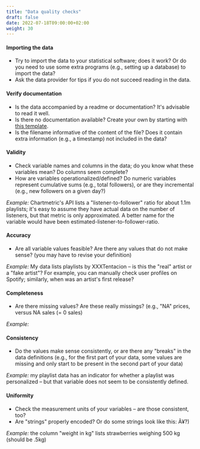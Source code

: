 ```yaml
---
title: "Data quality checks"
draft: false
date: 2022-07-18T09:00:00+02:00
weight: 30
---
```


#### Importing the data

- Try to import the data to your statistical software; does it work? Or do you need to use some extra programs (e.g., setting up a database) to import the data?
- Ask the data provider for tips if you do not succeed reading in the data.

#### Verify documentation

- Is the data accompanied by a readme or documentation? It's advisable to read it well.
- Is there no documentation available? Create your own by starting with [this template](https://tilburgsciencehub.com/document/new-data/?utm_campaign=referral-short).
- Is the filename informative of the content of the file? Does it contain extra information (e.g., a timestamp) not included in the data?

#### Validity

- Check variable names and columns in the data; do you know what these variables mean? Do columns seem complete?
- How are variables operationalized/defined? Do numeric variables represent cumulative sums (e.g., total followers), or are they incremental (e.g., new followers on a given day?)

*Example:* Chartmetric's API lists a "listener-to-follower" ratio for about 1.1m playlists; it's easy to assume they have actual data on the number of listeners, but that metric is only approximated. A better name for the variable would have been estimated-listener-to-follower-ratio.

#### Accuracy

- Are all variable values feasible? Are there any values that do not make sense? (you may have to revise your definition)

*Example:* My data lists playlists by XXXTentacion – is this the "real" artist or a "fake artist"? For example, you can manually check user profiles on Spotify; similarly, when was an artist's first release?

#### Completeness

- Are there missing values? Are these really missings? (e.g., "NA" prices, versus NA sales (= 0 sales)

*Example:*

#### Consistency

- Do the values make sense consistently, or are there any "breaks" in the data definitions (e.g., for the first part of your data, some values are missing and only start to be present in the second part of your data)

*Example:* my playlist data has an indicator for whether a playlist was personalized – but that variable does not seem to be consistently defined.

#### Uniformity

- Check the measurement units of your variables – are those consistent, too?
- Are "strings" properly encoded? Or do some strings look like this: Ã¥?)

*Example:* the column "weight in kg" lists strawberries weighing 500 kg (should be .5kg)

